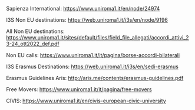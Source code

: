 Sapienza International:
https://www.uniroma1.it/en/node/24974

I3S Non EU destinations:
https://web.uniroma1.it/i3s/en/node/9196

All Non EU destinations:
https://www.uniroma1.it/sites/default/files/field_file_allegati/accordi_attivi_23-24_ott2022_def.pdf

Non EU calls:
https://www.uniroma1.it/it/pagina/borse-accordi-bilaterali

I3S Erasmus Destinations:
https://web.uniroma1.it/i3s/en/sedi-erasmus

Erasmus Guidelines Aris:
http://aris.me/contents/erasmus-guidelines.pdf

Free Movers:
https://www.uniroma1.it/it/pagina/free-movers

CIVIS:
https://www.uniroma1.it/en/civis-european-civic-university